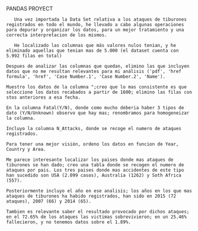 
PANDAS PROYECT

       Una vez importada la Data Set relativa a los ataques de tiburones registrados en todo el mundo, he llevado a cabo algunas operaciones para depurar y organizar los datos, para un mejor tratamiento y una correcta interpretacion de los mismos.

       He localizado las columnas que más valores nulos tenian, y he eliminado aquellas que tenian mas de 5.000 (el dataset cuenta con 5.992 filas en total)

    Despues de analizar las columnas que quedan, elimino las que incluyen datos que no me resultan relevantes para mi análisis ('pdf', 'href formula', 'href', 'Case Number.1', 'Case Number.2', 'Name').

    Muestro los datos de la columna ";creo que lo mas consistente es que seleccione los datos recabados a partir de 1600; elimino las filas con stos anteriores a esa fecha.

    En la columna Fatal(Y/N), donde como mucho deberia haber 3 tipos de dato (Y/N/Unknown) observo que hay mas; renombramos para homogeneizar la columna.

    Incluyo la columna N_Attacks, donde se recoge el numero de ataques registrados.

    Para tener una mejor visión, ordeno los datos en funcion de Year, Country y Area.

    Me parece interesante localizar los paises donde mas ataques de tiburones se han dado; creo una tabla donde se recogen el numero de ataques por pais. Los tres paises donde mas accidentes de este tipo han sucedido son USA (2.099 casos), Australia (1262) y Soth Africa (557).

    Posteriormente incluyo el año en ese analisis; los años en los que mas ataques de tiburones ha habido registrados, han sido en 2015 (72 ataques), 2007 (66) y 2014 (65).

    Tambien es relevante saber el resultado provocado por dichos ataques; en el 72.65% de los ataques las victimas sobrevivieron; en un 25.46% fallecieron, y no tenemos datos sobre el 1.89%.


    